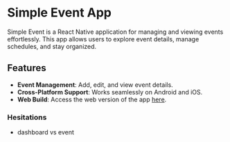 # Simple Event App

Simple Event is a React Native application for managing and viewing events effortlessly. This app allows users to explore event details, manage schedules, and stay organized.

## Features

- **Event Management**: Add, edit, and view event details.
- **Cross-Platform Support**: Works seamlessly on Android and iOS.
- **Web Build**: Access the web version of the app [here](https://simple-event.netlify.app/).

### Hesitations

- dashboard vs event
